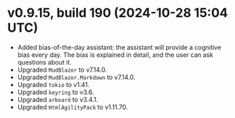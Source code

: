 # v0.9.15, build 190 (2024-10-28 15:04 UTC)
- Added bias-of-the-day assistant: the assistant will provide a cognitive bias every day. The bias is explained in detail, and the user can ask questions about it.
- Upgraded `MudBlazor` to v7.14.0.
- Upgraded `MudBlazor.Markdown` to v7.14.0.
- Upgraded `tokio` to v1.41.
- Upgraded `keyring` to v3.6.
- Upgraded `arboard` to v3.4.1.
- Upgraded `HtmlAgilityPack` to v1.11.70.